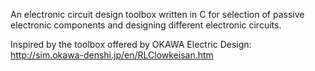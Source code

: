 An electronic circuit design toolbox written in C for selection of passive electronic components and designing different electronic circuits.

Inspired by the toolbox offered by OKAWA Electric Design: http://sim.okawa-denshi.jp/en/RLClowkeisan.htm
